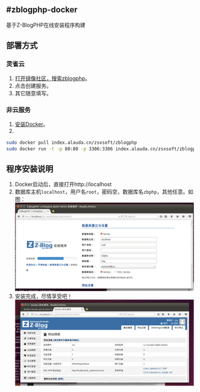 #zblogphp-docker
---
基于Z-BlogPHP在线安装程序构建

## 部署方式
### 灵雀云

1. [打开镜像社区，搜索zblogphp](https://hub.alauda.cn/repos/search/?match_string=zsxsoft%2Fzblogphp)。
2. 点击创建服务。
3. 其它随意填写。

### 非云服务
1. [安装Docker](http://yeasy.gitbooks.io/docker_practice/content/install/index.html)。
2. 
```bash
sudo docker pull index.alauda.cn/zsxsoft/zblogphp
sudo docker run -t -p 80:80 -p 3306:3306 index.alauda.cn/zsxsoft/zblogphp
```

## 程序安装说明
1. Docker启动后，直接打开http://localhost
2. 数据库主机``localhost``，用户名``root``，密码空，数据库名``zbphp``，其他任意。如图：
![Install](images/image-install.png)
3. 安装完成，尽情享受吧！
![Finished](images/image-admin.png)
